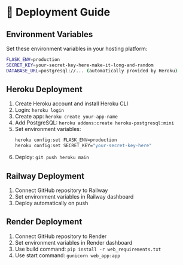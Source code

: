 # 🚀 Deployment Guide

## Environment Variables

Set these environment variables in your hosting platform:

```bash
FLASK_ENV=production
SECRET_KEY=your-secret-key-here-make-it-long-and-random
DATABASE_URL=postgresql://... (automatically provided by Heroku)
```

## Heroku Deployment

1. Create Heroku account and install Heroku CLI
2. Login: `heroku login`
3. Create app: `heroku create your-app-name`
4. Add PostgreSQL: `heroku addons:create heroku-postgresql:mini`
5. Set environment variables:
   ```bash
   heroku config:set FLASK_ENV=production
   heroku config:set SECRET_KEY="your-secret-key-here"
   ```
6. Deploy: `git push heroku main`

## Railway Deployment

1. Connect GitHub repository to Railway
2. Set environment variables in Railway dashboard
3. Deploy automatically on push

## Render Deployment

1. Connect GitHub repository to Render
2. Set environment variables in Render dashboard
3. Use build command: `pip install -r web_requirements.txt`
4. Use start command: `gunicorn web_app:app` 
